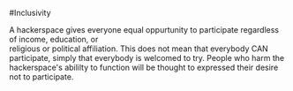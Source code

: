 #Inclusivity

A hackerspace gives everyone equal oppurtunity to participate regardless of income, education, or  
religious or political affiliation.  This does not mean that everybody CAN participate, simply that
everybody is welcomed to try.  People who harm the hackerspace's abililty to function will be 
thought to expressed their desire not to participate.
